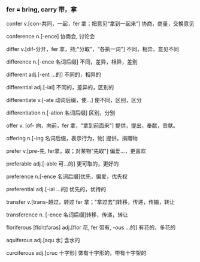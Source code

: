 ### fer = bring, carry 带，拿

confer v.[con-共同，一起，fer 拿；把意见“拿到一起来”] 协商，商量，交换意见

conference n.[-ence] 协商会, 讨论会

differ v.[dif-分开，fer 拿，持;"分取"，“各执一词"] 不同，相异，意见不同

difference n.[-ence 名词后缀] 不同，差异，相异，差别

different adj.[-ent ...的] 不同的，相异的

differential adj.[-ial] 不同的，差异的，区别的

differentiate v.[-ate 动词后缀，使...] 使不同，区别，区分

differentiation n.[-ation 名词后缀] 区别，分别

offer v. [of- 向，向前，fer 拿，"拿到前面来"] 提供，提出，奉献，贡献。

offering n.[-ing 名词后缀，表示行为，物] 提供，捐赠物

prefer v.[pre-先, fer拿，取；对某物"先取"] 偏爱...，更喜欢

preferable adj.[-able 可...的] 更可取的，更好的

preference n.[-ence 名词后缀]优先，偏爱，优先权

preferential adj.[-ial ...的] 优先的，优待的

transfer v.[trans-越过，转过 fer 拿；"拿过去"]转移，传递，传输，转让

transference n. [-ence 名词后缀]转移，传递，转让

floriferous [flɒˈrɪfərəs] adj.[flor 花, fer 带有, -ous ...的] 有花的，多花的

aquiferous adj.[aqu 水] 含水的

curciferous adj.[cruc 十字形] 饰有十字形的，带有十字架的